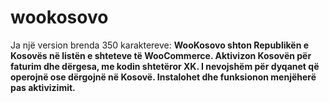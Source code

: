 # wookosovo
Ja një version brenda 350 karaktereve:  **WooKosovo shton Republikën e Kosovës në listën e shteteve të WooCommerce. Aktivizon Kosovën për faturim dhe dërgesa, me kodin shtetëror XK. I nevojshëm për dyqanet që operojnë ose dërgojnë në Kosovë. Instalohet dhe funksionon menjëherë pas aktivizimit.**
